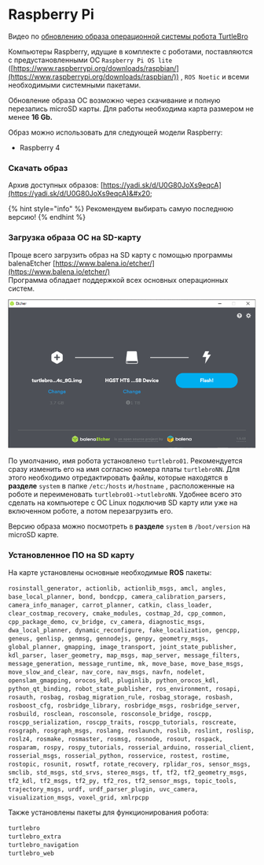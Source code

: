 # Raspberry Pi

Видео по [обновлению образа операционной системы робота TurtleBro](https://youtu.be/OGzLALB51Pc)

Компьютеры Raspberry, идущие в комплекте с роботами, поставляются с предустановленными ОС `Raspberry Pi OS lite` ([https://www.raspberrypi.org/downloads/raspbian/](https://www.raspberrypi.org/downloads/raspbian/)) , `ROS Noetic` и всеми необходимыми системными пакетами.

Обновление образа ОС возможно через скачивание и полную перезапись microSD карты. Для работы необходима карта размером не менее **16 Gb.**

Образ можно использовать для следующей модели Raspberry:

* Raspberry 4

### Скачать образ

Архив доступных образов: [https://yadi.sk/d/U0G80JoXs9eqcA](https://yadi.sk/d/U0G80JoXs9eqcA)&#x20;

{% hint style="info" %}
Рекомендуем выбирать самую последнюю версию!
{% endhint %}

### Загрузка образа ОС на SD-карту

Проще всего загрузить образ на SD карту с помощью программы balenaEtcher [https://www.balena.io/etcher/](https://www.balena.io/etcher/) \
Программа обладает поддержкой всех основных операционных систем.

![](../.gitbook/assets/Etcher.png)

По умолчанию, имя робота установлено `turtlebro01`. Рекомендуется сразу изменить его на имя согласно номера платы `turtlebroNN`. Для этого необходимо отредактировать файлы, которые находятся в **разделе** `system` в папке `/etc`:`/hosts` и`/hostname` , расположенные на роботе и переименовать `turtlebro01->tutlebroNN`. Удобнее всего это сделать на компьютере с ОС Linux подключив SD карту или уже на включенном роботе, а потом перезагрузить его.

Версию образа можно посмотреть в **разделе** `system` в `/boot/version` на microSD карте.

### Установленное ПО на SD карту

На карте установлены основные необходимые **ROS** пакеты:

`rosinstall_generator, actionlib, actionlib_msgs, amcl, angles, base_local_planner, bond, bondcpp, camera_calibration_parsers, camera_info_manager, carrot_planner, catkin, class_loader, clear_costmap_recovery, cmake_modules, costmap_2d, cpp_common, cpp_package_demo, cv_bridge, cv_camera, diagnostic_msgs, dwa_local_planner, dynamic_reconfigure, fake_localization, gencpp, geneus, genlisp, genmsg, gennodejs, genpy, geometry_msgs, global_planner, gmapping, image_transport, joint_state_publisher, kdl_parser, laser_geometry, map_msgs, map_server, message_filters, message_generation, message_runtime, mk, move_base, move_base_msgs, move_slow_and_clear, nav_core, nav_msgs, navfn, nodelet, openslam_gmapping, orocos_kdl, pluginlib, python_orocos_kdl, python_qt_binding, robot_state_publisher, ros_environment, rosapi, rosauth, rosbag, rosbag_migration_rule, rosbag_storage, rosbash, rosboost_cfg, rosbridge_library, rosbridge_msgs, rosbridge_server, rosbuild, rosclean, rosconsole, rosconsole_bridge, roscpp, roscpp_serialization, roscpp_traits, roscpp_tutorials, roscreate, rosgraph, rosgraph_msgs, roslang, roslaunch, roslib, roslint, roslisp, roslz4, rosmake, rosmaster, rosmsg, rosnode, rosout, rospack, rosparam, rospy, rospy_tutorials, rosserial_arduino, rosserial_client, rosserial_msgs, rosserial_python, rosservice, rostest, rostime, rostopic, rosunit, roswtf, rotate_recovery, rplidar_ros, sensor_msgs, smclib, std_msgs, std_srvs, stereo_msgs, tf, tf2, tf2_geometry_msgs, tf2_kdl, tf2_msgs, tf2_py, tf2_ros, tf2_sensor_msgs, topic_tools, trajectory_msgs, urdf, urdf_parser_plugin, uvc_camera, visualization_msgs, voxel_grid, xmlrpcpp`

Также установлены пакеты для функционирования робота:&#x20;

`turtlebro`\
`turtlebro_extra`\
`turtlebro_navigation`\
`turtlebro_web`
